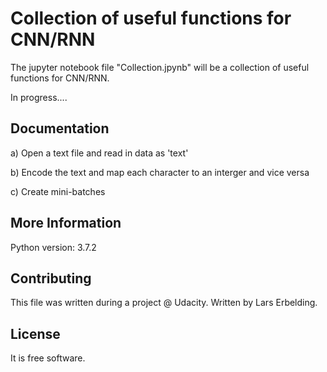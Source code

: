 # Collection of useful functions for CNN/RNN

The jupyter notebook file "Collection.jpynb" will be a collection of useful functions for CNN/RNN.

In progress....


Documentation
-------------

a) Open a text file and read in data as 'text'

b) Encode the text and map each character to an interger and vice versa

c) Create mini-batches



More Information
----------------

Python version: 3.7.2

Contributing
------------

This file was written during a project @ Udacity.
Written by Lars Erbelding.

License
-------

It is free software.

